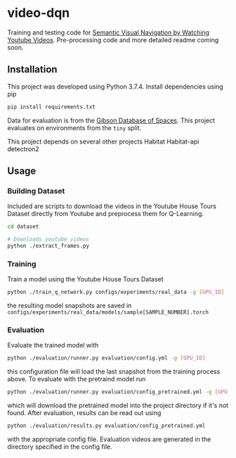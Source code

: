 # video-dqn
Training and testing code for [Semantic Visual Navigation by Watching Youtube Videos](https://matthewchang.github.io/value-learning-from-videos/). Pre-processing code and more detailed readme coming soon.

## Installation

This project was developed using Python 3.7.4. Install dependencies using pip

```bash
pip install requirements.txt
```

Data for evaluation is from the [Gibson Database of Spaces](https://github.com/StanfordVL/GibsonEnv/blob/master/gibson/data/README.md). This project evaluates on environments from the `tiny` split.

This project depends on several other projects 
Habitat
Habitat-api
detectron2

## Usage

### Building Dataset

Included are scripts to download the videos in the Youtube House Tours Dataset directly from Youtube and preprocess them for Q-Learning.
```bash
cd dataset

# Downloads youtube videos
python ./extract_frames.py
```

### Training

Train a model using the Youtube House Tours Dataset

```bash
python ./train_q_network.py configs/experiments/real_data -g [GPU_ID]
```

the resulting model snapshots are saved in `configs/experiments/real_data/models/sample[SAMPLE_NUMBER].torch`

### Evaluation

Evaluate the trained model with

```bash
python ./evaluation/runner.py evaluation/config.yml -g [GPU_ID]
```

this configuration file will load the last snapshot from the training process above. To evaluate with the pretraind model run

```bash
python ./evaluation/runner.py evaluation/config_pretrained.yml -g [GPU_ID]
```

which will download the pretrained model into the project directory if it's not found. After evaluation, results can be read out using

```bash
python ./evaluation/results.py evaluation/config_pretrained.yml
```
with the appropriate config file. Evaluation videos are generated in the directory specified in the config file.

